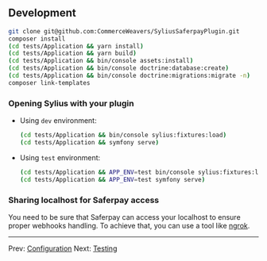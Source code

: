 ## Development

```bash
git clone git@github.com:CommerceWeavers/SyliusSaferpayPlugin.git
composer install
(cd tests/Application && yarn install)
(cd tests/Application && yarn build)
(cd tests/Application && bin/console assets:install)
(cd tests/Application && bin/console doctrine:database:create)
(cd tests/Application && bin/console doctrine:migrations:migrate -n)
composer link-templates
```

### Opening Sylius with your plugin

- Using `dev` environment:

    ```bash
    (cd tests/Application && bin/console sylius:fixtures:load)
    (cd tests/Application && symfony serve)
    ```

- Using `test` environment:

    ```bash
    (cd tests/Application && APP_ENV=test bin/console sylius:fixtures:load)
    (cd tests/Application && APP_ENV=test symfony serve)
    ```

### Sharing localhost for Saferpay access

You need to be sure that Saferpay can access your localhost to ensure proper webhooks handling. To achieve that, you can
use a tool like [ngrok](https://ngrok.com/).

---

Prev: [Configuration](configuration.md)
Next: [Testing](testing.md)
